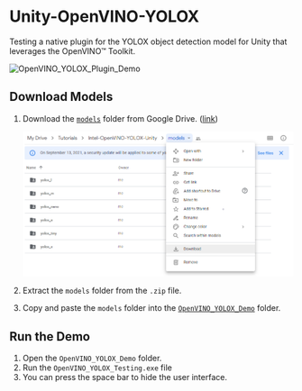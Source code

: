 # Unity-OpenVINO-YOLOX
Testing a native plugin for the YOLOX object detection model for Unity that leverages the OpenVINO™ Toolkit.

![OpenVINO_YOLOX_Plugin_Demo](https://raw.githubusercontent.com/cj-mills/Unity-OpenVINO-YOLOX/main/images/OpenVINO_YOLOX_Plugin_Demo.gif)




## Download Models

1. Download the [`models`](https://drive.google.com/drive/folders/19Pzuo_Hsr0eQDs8COxKjMrosoVyw2WWW?usp=sharing) folder from Google Drive. ([link](https://drive.google.com/drive/folders/19Pzuo_Hsr0eQDs8COxKjMrosoVyw2WWW?usp=sharing))

   ![google-drive-download-models-folder](https://raw.githubusercontent.com/cj-mills/Unity-OpenVINO-YOLOX/main/images/google-drive-download-models-folder.png)

2. Extract the `models` folder from the `.zip` file.

3. Copy and paste the `models` folder into the [`OpenVINO_YOLOX_Demo`](https://github.com/cj-mills/Unity-OpenVINO-YOLOX/tree/main/OpenVINO_YOLOX_Demo) folder.



## Run the Demo

1. Open the `OpenVINO_YOLOX_Demo` folder.
2. Run the `OpenVINO_YOLOX_Testing.exe` file
3. You can press the space bar to hide the user interface.

